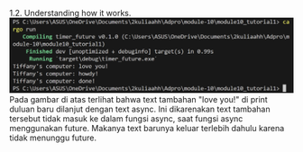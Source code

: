 1.2. Understanding how it works.
![alt text](image.png)
<br>
Pada gambar di atas terlihat bahwa text tambahan "love you!" di print duluan baru dilanjut dengan text async. Ini dikarenakan text tambahan tersebut tidak masuk ke dalam fungsi async, saat fungsi async menggunakan future. Makanya text barunya keluar terlebih dahulu karena tidak menunggu future.

